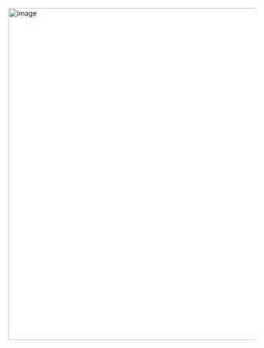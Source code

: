 <img width="829" height="676" alt="image" src="https://github.com/user-attachments/assets/ae0a7a28-ec1c-4a04-83e8-5805d0d84941" />
